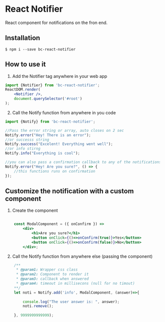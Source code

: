 # React Notifier

React component for notifications on the fron end.

## Installation

```
$ npm i --save bc-react-notifier
```

## How to use it

1) Add the Notifier tag anywhere in your web app
```jsx
import {Notifier} from 'bc-react-notifier';
ReactDOM.render(
    <Notifier />,
    document.querySelector('#root')
);
```
2) Call the Notify function from anywhere in you code
```js
import {Notify} from 'bc-react-notifier';

//Pass the error string or array, auto closes on 2 sec
Notify.error("Hey! There is an error");
//or successs string
Notify.success("Excelent! Everything went well");
//or info stirng
Notify.info("Everything is cool");

//you can also pass a confirmation callback to any of the notifications
Notify.error("Hey! Are you sure?", () => {
    //this functions runs on confirmation
});
```

## Customize the notification with a custom component

1) Create the component
```jsx
    
    const ModalComponent = ({ onConfirm }) => 
        <div>
            <h1>Are you sure?</h1>
            <button onClick={()=>onConfirm(true)}>Yes</button>
            <button onClick={()=>onConfirm(false)}>No</button>
        </div>;
```
2) Call the Notify function from anywhere else (passing the component)
```jsx
    /**
     * @param1: Wrapper css class 
     * @param2: Component to render it
     * @param3: callback when answered
     * @param4: timeout in millisecons (null for no timout)
    **/
    let noti = Notify.add('info', ModalComponent, (answer)=>{
        
        console.log("The user answer is: ", answer);
        noti.remove();
        
    }, 9999999999999);
```
